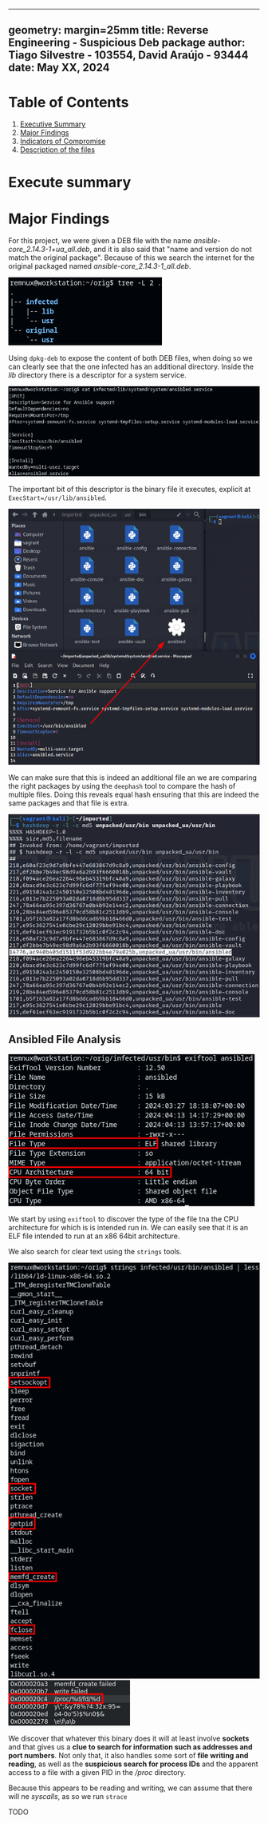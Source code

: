<!--
 Copyright 2024 David Araújo
 
 Licensed under the Apache License, Version 2.0 (the "License");
 you may not use this file except in compliance with the License.
 You may obtain a copy of the License at
 
     https://www.apache.org/licenses/LICENSE-2.0
 
 Unless required by applicable law or agreed to in writing, software
 distributed under the License is distributed on an "AS IS" BASIS,
 WITHOUT WARRANTIES OR CONDITIONS OF ANY KIND, either express or implied.
 See the License for the specific language governing permissions and
 limitations under the License.
-->

---
geometry: margin=25mm
title: Reverse Engineering - Suspicious Deb package
author: Tiago Silvestre - 103554, David Araújo - 93444
date: May XX, 2024
---

# Table of Contents
1. [Executive Summary](#executive-summary)
2. [Major Findings](#major-findings)
3. [Indicators of Compromise](#indicators-of-compromise)
4. [Description of the files](#description-of-the-files)


# Execute summary

<!-- TODO -->

# Major Findings

For this project, we were given a DEB file with the name *ansible-core_2.14.3-1+ua_all.deb*, and it is also said that "name and version do not match the original package". Because of this we search the internet for the original packaged named *ansible-core_2.14.3-1_all.deb*.

![Directory Struture](./images/01_dir_struct_different.png)

Using `dpkg-deb` to expose the content of both DEB files, when doing so we can clearly see that the one infected has an additional directory. Inside the *lib* directory there is a descriptor for a system service.

![Ansibled service descriptor](./images/02_ansible_service.png)

The important bit of this descriptor is the binary file it executes, explicit at `ExecStart=/usr/lib/ansibled`.

![Ansibled binary file](./images/03_service_exec_binary.png)

We can make sure that this is indeed an additional file an we are comparing the right packages by using the `deephash` tool to compare the hash of multiple files. Doing this reveals equal hash ensuring that this are indeed the same packages and that file is extra.

![Hash comparison](./images/04_matching_hash_with_additional_binary_file.png)

## Ansibled File Analysis

![File type](./images/05_exiftool_architecture_type_ansibled.png)

We start by using `exiftool` to discover the type of the file tna the CPU architecture for which is is intended run in. We can easily see that it is an ELF file intended to run at an x86 64bit architecture.

We also search for clear text using the `strings` tools.

![Strings inside ansibled (1)](./images/06_01_strings_ansibled.png)
![Strings inside ansibled (2)](./images/06_strings_ansibled.png)

We discover that whatever this binary does it will at least involve **sockets** and that gives us a **clue to search for information such as addresses and port numbers**. Not only that, it also handles some sort of **file writing and reading**, as well as the **suspicious search for process IDs** and the apparent access to a file with a given PID in the _/proc_ directory.

Because this appears to be reading and writing, we can assume that there will ne *syscalls*, as so we run `strace`

TODO